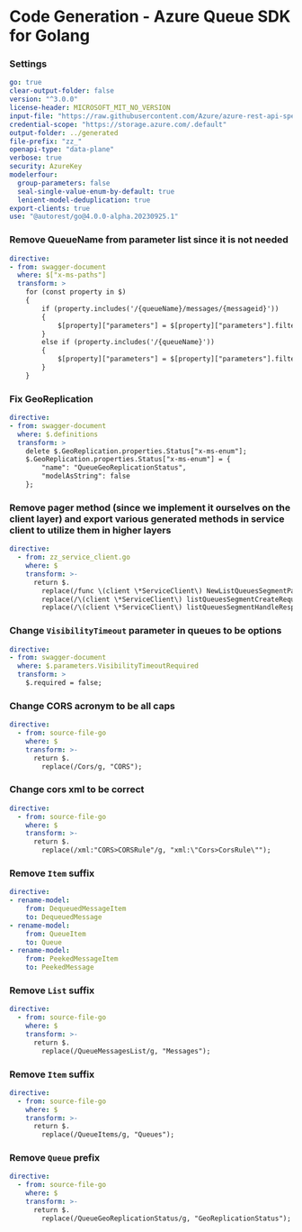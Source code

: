 # Code Generation - Azure Queue SDK for Golang

### Settings

```yaml
go: true
clear-output-folder: false
version: "^3.0.0"
license-header: MICROSOFT_MIT_NO_VERSION
input-file: "https://raw.githubusercontent.com/Azure/azure-rest-api-specs/main/specification/storage/data-plane/Microsoft.QueueStorage/preview/2018-03-28/queue.json"
credential-scope: "https://storage.azure.com/.default"
output-folder: ../generated
file-prefix: "zz_"
openapi-type: "data-plane"
verbose: true
security: AzureKey
modelerfour:
  group-parameters: false
  seal-single-value-enum-by-default: true
  lenient-model-deduplication: true
export-clients: true
use: "@autorest/go@4.0.0-alpha.20230925.1"
```

### Remove QueueName from parameter list since it is not needed

``` yaml
directive:
- from: swagger-document
  where: $["x-ms-paths"]
  transform: >
    for (const property in $)
    {
        if (property.includes('/{queueName}/messages/{messageid}'))
        {
            $[property]["parameters"] = $[property]["parameters"].filter(function(param) { return (typeof param['$ref'] === "undefined") || (false == param['$ref'].endsWith("#/parameters/QueueName") && false == param['$ref'].endsWith("#/parameters/MessageId"))});
        }
        else if (property.includes('/{queueName}'))
        {
            $[property]["parameters"] = $[property]["parameters"].filter(function(param) { return (typeof param['$ref'] === "undefined") || (false == param['$ref'].endsWith("#/parameters/QueueName"))});
        }
    }
```

### Fix GeoReplication

``` yaml
directive:
- from: swagger-document
  where: $.definitions
  transform: >
    delete $.GeoReplication.properties.Status["x-ms-enum"];
    $.GeoReplication.properties.Status["x-ms-enum"] = {
        "name": "QueueGeoReplicationStatus",
        "modelAsString": false
    };
```

### Remove pager method (since we implement it ourselves on the client layer) and export various generated methods in service client to utilize them in higher layers

``` yaml
directive:
  - from: zz_service_client.go
    where: $
    transform: >-
      return $.
        replace(/func \(client \*ServiceClient\) NewListQueuesSegmentPager\(.+\/\/ listQueuesSegmentCreateRequest creates the ListQueuesSegment request/s, `// ListQueuesSegmentCreateRequest creates the ListQueuesFlatSegment ListQueuesSegment`).
        replace(/\(client \*ServiceClient\) listQueuesSegmentCreateRequest\(/, `(client *ServiceClient) ListQueuesSegmentCreateRequest(`).
        replace(/\(client \*ServiceClient\) listQueuesSegmentHandleResponse\(/, `(client *ServiceClient) ListQueuesSegmentHandleResponse(`);
```

### Change `VisibilityTimeout` parameter in queues to be options

``` yaml
directive:
- from: swagger-document
  where: $.parameters.VisibilityTimeoutRequired
  transform: >
    $.required = false;
```

### Change CORS acronym to be all caps

``` yaml
directive:
  - from: source-file-go
    where: $
    transform: >-
      return $.
        replace(/Cors/g, "CORS");
```

### Change cors xml to be correct

``` yaml
directive:
  - from: source-file-go
    where: $
    transform: >-
      return $.
        replace(/xml:"CORS>CORSRule"/g, "xml:\"Cors>CorsRule\"");
```

### Remove `Item` suffix

``` yaml
directive:
- rename-model:
    from: DequeuedMessageItem
    to: DequeuedMessage
- rename-model:
    from: QueueItem
    to: Queue
- rename-model:
    from: PeekedMessageItem
    to: PeekedMessage
```

### Remove `List` suffix

``` yaml
directive:
  - from: source-file-go
    where: $
    transform: >-
      return $.
        replace(/QueueMessagesList/g, "Messages");
```

### Remove `Item` suffix

``` yaml
directive:
  - from: source-file-go
    where: $
    transform: >-
      return $.
        replace(/QueueItems/g, "Queues");
```

### Remove `Queue` prefix

``` yaml
directive:
  - from: source-file-go
    where: $
    transform: >-
      return $.
        replace(/QueueGeoReplicationStatus/g, "GeoReplicationStatus");
```
